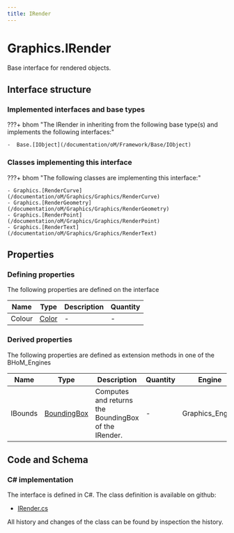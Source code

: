 ```yaml
---
title: IRender
---
```


# Graphics.IRender

Base interface for rendered objects.

## Interface structure

### Implemented interfaces and base types

???+ bhom "The IRender in inheriting from the following base type(s) and implements the following interfaces:"

    -  Base.[IObject](/documentation/oM/Framework/Base/IObject)


### Classes implementing this interface

???+ bhom "The following classes are implementing this interface:"

    - Graphics.[RenderCurve](/documentation/oM/Graphics/Graphics/RenderCurve)
    - Graphics.[RenderGeometry](/documentation/oM/Graphics/Graphics/RenderGeometry)
    - Graphics.[RenderPoint](/documentation/oM/Graphics/Graphics/RenderPoint)
    - Graphics.[RenderText](/documentation/oM/Graphics/Graphics/RenderText)


## Properties



### Defining properties

The following properties are defined on the interface

| Name             | Type             | Description      | Quantity         |
|------------------|------------------|------------------|------------------|
| Colour | [Color](https://learn.microsoft.com/en-us/dotnet/api/System.Drawing.Color?view=netstandard-2.0) | - | - |


### Derived properties

The following properties are defined as extension methods in one of the BHoM_Engines

| Name             | Type             | Description      | Quantity         | Engine           |
|------------------|------------------|------------------|------------------|------------------|
| IBounds | [BoundingBox](/documentation/oM/Dimensional/Geometry/BoundingBox) | Computes and returns the BoundingBox of the IRender. | - | Graphics_Engine |


## Code and Schema

### C# implementation

The interface is defined in C#. The class definition is available on github:

- [IRender.cs](https://github.com/BHoM/BHoM/blob/develop/Graphics_oM/Render/IRender.cs)

All history and changes of the class can be found by inspection the history.
